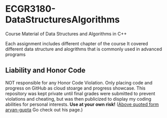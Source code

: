 # ECGR3180-DataStructuresAlgorithms
Course Material of Data Structures and Algorithms in C++

Each assignment includes different chapter of the course
It covered different data structure and alogrithms that is commonly used in advanced programs

## Liability and Honor Code
NOT responsible for any Honor Code Violation. Only placing code and progress on GitHub as cloud stoarge and progress showcase. This repository was kept private until final grades were submitted to prevent violations and cheating, but was then publicized to display my coding abilities for personal interests. 
**__Use at your own risk!__** 
([Above quoted form aryan-gupta](https://github.com/aryan-gupta) Go check out his page.)
